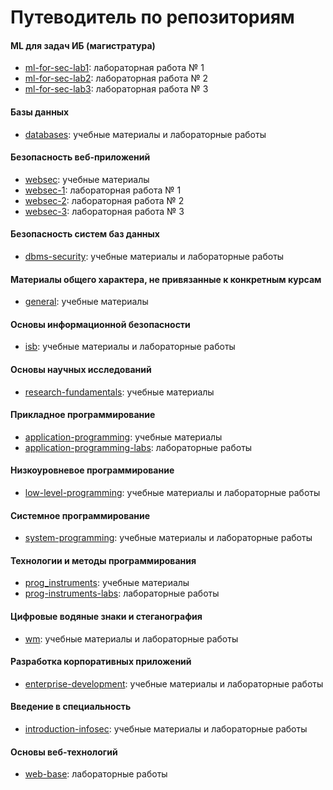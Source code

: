 # Путеводитель по репозиториям

#### ML для задач ИБ (магистратура)
- [ml-for-sec-lab1](https://github.com/itsecd/ml-for-sec-lab1): лабораторная работа № 1
- [ml-for-sec-lab2](https://github.com/itsecd/ml-for-sec-lab2): лабораторная работа № 2
- [ml-for-sec-lab3](https://github.com/itsecd/ml-for-sec-lab3): лабораторная работа № 3

#### Базы данных
- [databases](https://github.com/itsecd/databases): учебные материалы и лабораторные работы

#### Безопасность веб-приложений
- [websec](https://github.com/itsecd/websec): учебные материалы
- [websec-1](https://github.com/itsecd/websec-1): лабораторная работа № 1
- [websec-2](https://github.com/itsecd/websec-2): лабораторная работа № 2
- [websec-3](https://github.com/itsecd/websec-3): лабораторная работа № 3

#### Безопасность систем баз данных
- [dbms-security](https://github.com/itsecd/dbms-security): учебные материалы и лабораторные работы

#### Материалы общего характера, не привязанные к конкретным курсам
- [general](https://github.com/itsecd/general): учебные материалы

#### Основы информационной безопасности
- [isb](https://github.com/itsecd/isb): учебные материалы и лабораторные работы

#### Основы научных исследований
- [research-fundamentals](https://github.com/itsecd/research-fundamentals): учебные материалы

#### Прикладное программирование
- [application-programming](https://github.com/itsecd/application-programming-2025): учебные материалы
- [application-programming-labs](https://github.com/itsecd/application-programming-labs-2025): лабораторные работы

#### Низкоуровневое программирование
- [low-level-programming](https://github.com/itsecd/low-level-programming): учебные материалы и лабораторные работы

#### Системное программирование
- [system-programming](https://github.com/itsecd/system-programming): учебные материалы и лабораторные работы

#### Технологии и методы программирования
- [prog_instruments](https://github.com/xtrueman/prog_instruments): учебные материалы
- [prog-instruments-labs](https://github.com/itsecd/prog-instruments-labs): лабораторные работы

#### Цифровые водяные знаки и стеганография
- [wm](https://github.com/itsecd/watermarking): учебные материалы и лабораторные работы

#### Разработка корпоративных приложений
- [enterprise-development](https://github.com/itsecd/enterprise-development): учебные материалы и лабораторные работы

#### Введение в специальность
- [introduction-infosec](https://github.com/itsecd/introduction-infosec): учебные материалы и лабораторные работы

#### Основы веб-технологий
- [web-base](https://github.com/itsecd/web-base): лабораторные работы
